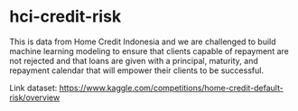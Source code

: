 # hci-credit-risk

This is data from Home Credit Indonesia and we are challenged to build machine learning modeling to ensure that clients capable of repayment are not rejected and that loans are given with a principal, maturity, and repayment calendar that will empower their clients to be successful.

Link dataset: https://www.kaggle.com/competitions/home-credit-default-risk/overview
